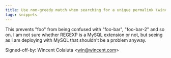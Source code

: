 ```yaml
---
title: Use non-greedy match when searching for a unique permalink (wincent.com, 9abb465)
tags: snippets
---
```


This prevents "foo" from being confused with "foo-bar", "foo-bar-2" and so on. I am not sure whether REGEXP is a MySQL extension or not, but seeing as I am deploying with MySQL that shouldn't be a problem anyway.

Signed-off-by: Wincent Colaiuta &lt;win@wincent.com&gt;
